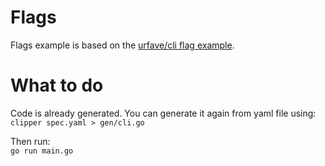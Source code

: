 # Flags

Flags example is based on the [urfave/cli flag example](https://cli.urfave.org/v2/examples/flags/).


# What to do

Code is already generated. You can generate it again from yaml file using:<br>
```clipper spec.yaml > gen/cli.go```

Then run:<br>
`go run main.go`
